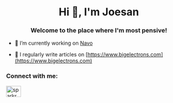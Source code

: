 <h1 align="center">Hi 👋, I'm Joesan</h1>
<h3 align="center">Welcome to the place where I'm most pensive!</h3>

- 🔭 I’m currently working on [Navo](https://navo-org.github.io/navo-docs/)

- 📝 I regularly write articles on [https://www.bigelectrons.com](https://www.bigelectrons.com)

<h3 align="left">Connect with me:</h3>
<p align="left">
<a href="https://stackoverflow.com/users/sparkr" target="blank"><img align="center" src="https://cdn.jsdelivr.net/npm/simple-icons@3.0.1/icons/stackoverflow.svg" alt="sparkr" height="30" width="40" /></a>
</p>
